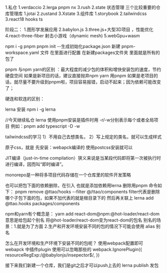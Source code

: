 1.私仓  1.verdaccio
       2.lerga pnpm nx
       3.rush 
2.state  状态管理  三个比较重要的仓库管理库
           1.jotai
            2.zustand
            3.Xstate
3.组件库
  1.storybook
  2.tailwindcss
  3.react18 hooks ts 


阶段二：
1.图形学发展应用
2.babylon.js
3.three.js+大型3D项目 ，性能优化
4.react-three-fiber 射击小游戏（dynamic mesh)
5.webGpu+wasm

npm i -g pnpm 
pnpm init --生成初始化package.json
新建 pnpm-workspace.yaml  文件  在里面进行配置
在新建packages文件夹  里面就是所有的包了

pnpm 与npm yarn的区别
：最大程度的减少包的体积和增快安装包的速度，节约硬盘空间
如果是新项目的话，建议直接抛弃npm  yarn 用pnpm
如果是老项目的话，就尽量不要升级到pnpm啦，项目容易报错，启动不起来；因为依赖可能改变了；

硬连和软连的区别：

lerna 安装 npm i -g lerna



//今天继续私仓
lerna    使用pnpm安装是插件时用  -r/-w分别表示每个或者全局项目
     例如：pnpm add typescript -D -w


tailwindcss的学习
1）不用自己去想类名，
2）写上规定的类名，就可以生成样式

原子css，就是
先安装：webapck编译的  使用postcss安装就可以

JIT编译（just-in-time compilation）狭义来说是当某段代码即将第一次被执行时进行编译，因而叫“即时编译”。

monorepo是一种将多项目代码存储在一个仓库里的软件开发策略


也可以把包下面的依赖删除，在引入  也就是添加依赖用lerna   删除用pnpm
命令如下：  pnpm remove @ttao/hooks --filter  @/ttao/components    filter代表是删除哪个子包下面的包，如果不加代表的就是根目录下的
然后再关联上  lerna add @ttao.hooks packages/components

npm和yarn有个概念是：
yarn  add  react-dom@npm:@hot-loader/react-dom   意思是给包起个别名  将@hot-loader/react-dom变为react-dom的包名
别名的场景：1.就是为了方面  2.生产和开发环境安装不同的包的情况下可能会使用  alias  别名

怎么在开发环境和生产环境下安装不同的包呢？
使用webpack配置即可
webapck 中插件plugin 使用可以忽略那些的 webpack.IgnorePlugin({
  resourceRegExp:/@babylonjs\/insepector$/,
})

接下来我们新建一个仓库，我们是git之后才可以push上去的
lerna publish 发包